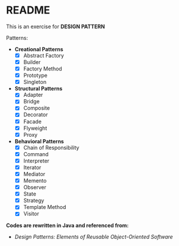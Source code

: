# README

This is an exercise for **DESIGN PATTERN**

Patterns:

- **Creational Patterns**
    - [x] Abstract Factory
    - [x] Builder
    - [x] Factory Method
    - [x] Prototype
    - [x] Singleton
- **Structural Patterns**
    - [x] Adapter
    - [x] Bridge
    - [x] Composite
    - [x] Decorator
    - [x] Facade
    - [x] Flyweight
    - [x] Proxy
- **Behavioral Patterns**
    - [x] Chain of Responsibility
    - [x] Command
    - [x] Interpreter
    - [x] Iterator
    - [x] Mediator
    - [x] Memento
    - [x] Observer
    - [x] State
    - [x] Strategy
    - [x] Template Method
    - [x] Visitor

**Codes are rewritten in Java and referenced from:**

- _Design Patterns: Elements of Reusable Object-Oriented Software_